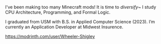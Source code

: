 I've been making too many Minecraft mods! It is time to *diversify*~
I study CPU Architecture, Programming, and Formal Logic.

I graduated from USM with B.S. in Applied Computer Science (2023).
I’m currently an Application Developer at Midwest Insurence.

https://modrinth.com/user/Wheeler-Shigley
